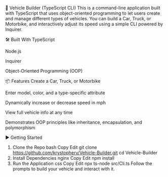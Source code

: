 🚗 Vehicle Builder (TypeScript CLI)
This is a command-line application built with TypeScript that uses object-oriented programming to let users create and manage different types of vehicles. You can build a Car, Truck, or Motorbike, and interactively adjust its speed using a simple CLI powered by Inquirer.

🛠️ Built With
TypeScript

Node.js

Inquirer

Object-Oriented Programming (OOP)

📦 Features
Create a Car, Truck, or Motorbike

Enter model, color, and a type-specific attribute

Dynamically increase or decrease speed in mph

View full vehicle info at any time

Demonstrates OOP principles like inheritance, encapsulation, and polymorphism

▶️ Getting Started
1. Clone the Repo
bash
Copy
Edit
git clone https://github.com/krystopherv/Vehicle-Builder.git
cd Vehicle-Builder
2. Install Dependencies
nginx
Copy
Edit
npm install
3. Run the Application
css
Copy
Edit
npx ts-node src/Cli.ts
Follow the prompts to build your vehicle and interact with it.

